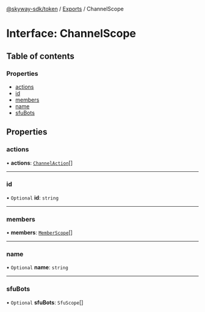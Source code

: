 [@skyway-sdk/token](../README.md) / [Exports](../modules.md) / ChannelScope

# Interface: ChannelScope

## Table of contents

### Properties

- [actions](ChannelScope.md#actions)
- [id](ChannelScope.md#id)
- [members](ChannelScope.md#members)
- [name](ChannelScope.md#name)
- [sfuBots](ChannelScope.md#sfubots)

## Properties

### actions

• **actions**: [`ChannelAction`](../modules.md#channelaction)[]

___

### id

• `Optional` **id**: `string`

___

### members

• **members**: [`MemberScope`](MemberScope.md)[]

___

### name

• `Optional` **name**: `string`

___

### sfuBots

• `Optional` **sfuBots**: `SfuScope`[]
